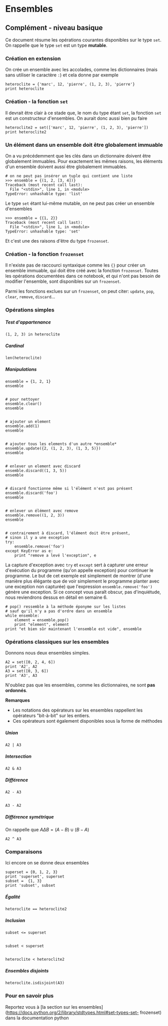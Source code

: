 
# Ensembles

## Complément - niveau basique

Ce document résume les opérations courantes disponibles sur le type `set`.
On rappelle que le type `set` est un type **mutable**.

### Création en extension

On crée un ensemble avec les accolades, comme les dictionnaires (mais sans
utiliser le caractère `:`) et cela donne par exemple


    heteroclite = {'marc', 12, 'pierre', (1, 2, 3), 'pierre'}
    print heteroclite

### Création - la fonction `set`

Il devrait être clair à ce stade que, le nom du type étant `set`, la fonction
`set` est un constructeur d'ensembles. On aurait donc aussi bien pu faire


    heteroclite2 = set(['marc', 12, 'pierre', (1, 2, 3), 'pierre'])
    print heteroclite2

### Un élément dans un ensemble doit être globalement immuable

On a vu précédemment que les clés dans un dictionnaire doivent être globalement
immuables. Pour exactement les mêmes raisons, les éléments d'un ensemble doivent
aussi être globalement immuables.

    # on ne peut pas insérer un tuple qui contient une liste
    >>> ensemble = {(1, 2, [3, 4])}
    Traceback (most recent call last):
      File "<stdin>", line 1, in <module>
    TypeError: unhashable type: 'list'

Le type `set` étant lui-même mutable, on ne peut pas créer un ensemble
d'ensembles

    >>> ensemble = {{1, 2}}
    Traceback (most recent call last):
      File "<stdin>", line 1, in <module>
    TypeError: unhashable type: 'set'

Et c'est une des raisons d'être du type `frozenset`.

### Création - la fonction `frozenset`

Il n'existe pas de raccourci syntaxique comme les `{}` pour créer un ensemble
immuable, qui doit être créé avec la fonction `frozenset`. Toutes les opérations
documentées dans ce notebook, et qui n'ont pas besoin de modifier l'ensemble,
sont disponibles sur un `frozenset`.

Parmi les fonctions exclues sur un `frozenset`, on peut citer:  `update`, `pop`,
`clear`, `remove`, `discard`...

### Opérations simples

##### Test d'appartenance


    (1, 2, 3) in heteroclite

##### Cardinal


    len(heteroclite)

##### Manipulations


    ensemble = {1, 2, 1}
    ensemble


    # pour nettoyer
    ensemble.clear()
    ensemble


    # ajouter un element
    ensemble.add(1)
    ensemble


    # ajouter tous les elements d'un autre *ensemble*
    ensemble.update({2, (1, 2, 3), (1, 3, 5)})
    ensemble


    # enlever un element avec discard
    ensemble.discard((1, 3, 5))
    ensemble


    # discard fonctionne même si l'élément n'est pas présent
    ensemble.discard('foo')
    ensemble


    # enlever un élément avec remove
    ensemble.remove((1, 2, 3))
    ensemble


    # contrairement à discard, l'élément doit être présent, 
    # sinon il y a une exception
    try:
        ensemble.remove('foo')
    except KeyError as e:
        print "remove a levé l'exception", e

La capture d'exception avec `try` et `except`  sert à capturer une erreur
d'exécution du programme (qu'on appelle exception) pour continuer le programme.
Le but de cet exemple est simplement de montrer (d'une manière plus élégante que
de voir simplement le programme planter avec une exception non capturée) que
l'expression `ensemble.remove('foo')` génère une exception. Si ce concept vous
paraît obscur, pas d'inquiétude, nous reviendrons dessus en détail en semaine 6.


    # pop() ressemble à la méthode éponyme sur les listes
    # sauf qu'il n'y a pas d'ordre dans un ensemble
    while ensemble:
        element = ensemble.pop()
        print "element", element
    print "et bien sûr maintenant l'ensemble est vide", ensemble

### Opérations classiques sur les ensembles

Donnons nous deux ensembles simples.


    A2 = set([0, 2, 4, 6])
    print 'A2', A2
    A3 = set([0, 3, 6])
    print 'A3', A3

N'oubliez pas que les ensembles, comme les dictionnaires, ne sont **pas
ordonnés**.

**Remarques**
 * Les notations des opérateurs sur les ensembles rappellent les opérateurs
"bit-à-bit" sur les entiers.
 * Ces opérateurs sont également disponibles sous la forme de méthodes

##### Union


    A2 | A3

##### Intersection


    A2 & A3

##### Différence


    A2 - A3


    A3 - A2

##### Différence symétrique

On rappelle que $A \Delta B = (A - B) \cup (B - A)$


    A2 ^ A3

### Comparaisons

Ici encore on se donne deux ensembles


    superset = {0, 1, 2, 3}
    print 'superset', superset
    subset =  {1, 3}
    print 'subset', subset

##### Égalité


    heteroclite == heteroclite2

##### Inclusion


    subset <= superset


    subset < superset


    heteroclite < heteroclite2

##### Ensembles disjoints


    heteroclite.isdisjoint(A3)

### Pour en savoir plus

Reportez vous à [la section sur les
ensembles](https://docs.python.org/2/library/stdtypes.html#set-types-set-
frozenset) dans la documentation python
